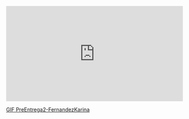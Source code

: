 <body>
    <iframe src="https://giphy.com/embed/fl4VBWd2zMrg2CnKBH" width="480" height="260" frameBorder="0" class="giphy-embed" allowFullScreen></iframe><p><a href="https://giphy.com/gifs/fl4VBWd2zMrg2CnKBH">GIF PreEntrega2-FernandezKarina</a></p>
</body>
